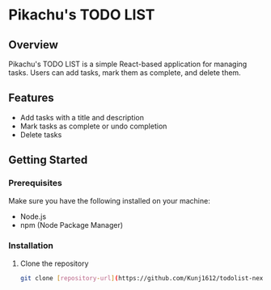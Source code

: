 # Pikachu's TODO LIST

## Overview
Pikachu's TODO LIST is a simple React-based application for managing tasks. Users can add tasks, mark them as complete, and delete them.

## Features
- Add tasks with a title and description
- Mark tasks as complete or undo completion
- Delete tasks

## Getting Started

### Prerequisites
Make sure you have the following installed on your machine:
- Node.js
- npm (Node Package Manager)

### Installation
1. Clone the repository
   ```bash
   git clone [repository-url](https://github.com/Kunj1612/todolist-next)
